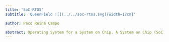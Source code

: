 ```yaml
---
title: 'SoC-RTOS'
subtitle: 'QueenField ![](../../soc-rtos.svg){width=17cm}'

author: Paco Reina Campo

abstract: Operating System for a System on Chip. A System on Chip (SoC) is an integrated circuit that integrates components of a computer system (PU, RAM, GPIO, etc). As they are integrated on a single substrate, SoCs consume much less power and take up much less area than multi-chip designs with equivalent functionality. SoCs are common in the mobile computing, embedded systems and the Internet of Things.
---
```

